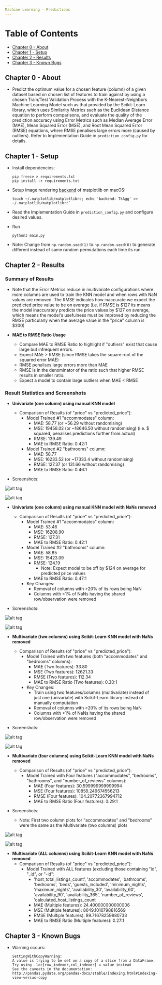 ```yaml
---
Machine Learning - Predictions
---
```


# Table of Contents
  * [Chapter 0 - About](#chapter-0)
  * [Chapter 1 - Setup](#chapter-1)
  * [Chapter 2 - Results](#chapter-2)
  * [Chapter 3 - Known Bugs](#chapter-3)


## Chapter 0 - About <a id="chapter-0"></a>

* Predict the optimum value for a chosen feature (column) of a given dataset based on
chosen list of features to train against by using a chosen Train/Test Validation Process with
the K-Nearest-Neighbors Machine Learning Model such as that provided by the Scikit-Learn library,
which uses Similarity Metrics such as the Euclidean Distance equation to perform comparisons,
and evaluate the quality of the prediction accuracy using Error Metrics such as
Median Average Error (MAE), Mean Squared Error (MSE), and Root Mean Squared Error (RMSE) equations,
where RMSE penalises large errors more (caused by outliers). Refer to Implementation Guide
in `prediction_config.py` for details.

## Chapter 1 - Setup <a id="chapter-1"></a>

* Install dependencies:
    ```
    pip freeze > requirements.txt
    pip install -r requirements.txt
    ```

* Setup image rendering [backend](http://matplotlib.org/faq/usage_faq.html#what-is-a-backend) of matplotlib on macOS:
    ```
    touch ~/.matplotlib/matplotlibrc; echo 'backend: TkAgg' >> ~/.matplotlib/matplotlibrc`
    ```

* Read the Implementation Guide in `prediction_config.py` and configure desired values.

* Run
    ```
    python3 main.py
    ```

* Note: Change from `np.random.seed(1)` to `np.random.seed(0)` to generate different instead of
same random permutations each time its run.

## Chapter 2 - Results <a id="chapter-2"></a>

### Summary of Results

* Note that the Error Metrics reduce in multivariate configurations where more columns
are used to train the KNN model and when rows with NaN values are removed. The
RMSE indicates how inaccurate we expect the predicted price value to be on average
(i.e. if RMSE is $127 its means the model inaccurately predicts the price values by $127 on average,
which means the model's usefulness must be improved by reducing the RMSE particularly when the
average value in the "price" column is $300)

* **MAE to RMSE Ratio Usage**
    * Compare MAE to RMSE Ratio to highlight if "outliers" exist that cause large but infrequent errors.
    * Expect MAE > RMSE (since RMSE takes the square root of the squared error MAE)
    * RMSE penalises large errors more than MAE
    * RMSE is in the denominator of the ratio such that higher RMSE results in smaller ratio.
    * Expect a model to contain large outliers when MAE < RMSE

### Result Statistics and Screenshots

* **Univariate (one column) using manual KNN model**
    * Comparison of Results (of "price" vs "predicted_price"):
        * Model Trained #1 "accommodates" column:
            * MAE: 58.77 (or ~56.29 without randomising)
            * MSE: 19458.02 (or ~18646.50 without randomising) (i.e. $ squared, penalises predictions further from actual)
            * RMSE: 139.49
            * MAE to RMSE Ratio: 0.42:1
        * Model Trained #2 "bathrooms" column:
            * MAE: 58.77
            * MSE: 16233.52 (or ~17333.4 without randomising)
            * RMSE: 127.37 (or 131.66 without randomising)
            * MAE to RMSE Ratio: 0.46:1

* Screenshots:

![alt tag](https://raw.githubusercontent.com/ltfschoen/ML-Predictions/master/screenshots/part1/screenshot_accommodates_feature_univariate.png)

![alt tag](https://raw.githubusercontent.com/ltfschoen/ML-Predictions/master/screenshots/part1/screenshot_bedrooms_feature_univariate.png)

* **Univariate (one column) using manual KNN model with NaNs removed**
    * Comparison of Results (of "price" vs "predicted_price"):
        * Model Trained #1 "accommodates" column:
            * MAE: 53.46
            * MSE: 16208.90
            * RMSE: 127.31
            * MAE to RMSE Ratio: 0.42:1
        * Model Trained #2 "bathrooms" column:
            * MAE: 58.85
            * MSE: 15423.09
            * RMSE: 124.19
                * Note: Expect model to be off by $124 on average for predicted price values
            * MAE to RMSE Ratio: 0.47:1
        * Key Changes:
            * Removal of columns with >20% of its rows being NaN
            * Columns with <1% of NaNs having the shared row/observation were removed

* Screenshots:

![alt tag](https://raw.githubusercontent.com/ltfschoen/ML-Predictions/master/screenshots/part2/screenshot_accommodates_feature_univariate_post_strip_and_normalisation.png)

![alt tag](https://raw.githubusercontent.com/ltfschoen/ML-Predictions/master/screenshots/part2/screenshot_bedrooms_feature_univariate_post_strip_and_normalisation.png)

* **Multivariate (two columns) using Scikit-Learn KNN model with NaNs removed**
    * Comparison of Results (of "price" vs "predicted_price"):
        * Model Trained with two features (both "accommodates" and "bedrooms" columns):
            * MAE (Two features): 33.80
            * MSE (Two features): 12621.33
            * RMSE (Two features): 112.34
            * MAE to RMSE Ratio (Two features): 0.30:1
        * Key Changes:
            * Train using two features/columns (multivariate) instead of just one (univariate)
            with Scikit-Learn library instead of manually computation
            * Removal of columns with >20% of its rows being NaN
            * Columns with <1% of NaNs having the shared row/observation were removed

* Screenshots:

![alt tag](https://raw.githubusercontent.com/ltfschoen/ML-Predictions/master/screenshots/part3/screenshot_accommodates_feature_multivariate_post_strip_and_normalisation.png)

![alt tag](https://raw.githubusercontent.com/ltfschoen/ML-Predictions/master/screenshots/part3/screenshot_bedrooms_feature_multivariate_post_strip_and_normalisation_fix.png)

* **Multivariate (four columns) using Scikit-Learn KNN model with NaNs removed**
    * Comparison of Results (of "price" vs "predicted_price"):
        * Model Trained with Four features ("accommodates", "bedrooms", "bathrooms", and "number_of_reviews" columns):
            * MAE (Four features): 30.599999999999994
            * MSE (Four features): 10859.249674556213
            * RMSE (Four features): 104.20772367994712
            * MAE to RMSE Ratio (Four features): 0.29:1

* Screenshots:
    * Note: First two column plots for "accommodates" and "bedrooms" were the same as the Multivariate (two columns) plots

![alt tag](https://raw.githubusercontent.com/ltfschoen/ML-Predictions/master/screenshots/part3/screenshot_bathrooms_feature_multivariate_post_strip_and_normalisation.png)

![alt tag](https://raw.githubusercontent.com/ltfschoen/ML-Predictions/master/screenshots/part3/screenshot_number_of_reviews_feature_multivariate_post_strip_and_normalisation.png)

* **Multivariate (ALL columns) using Scikit-Learn KNN model with NaNs removed**
    * Comparison of Results (of "price" vs "predicted_price"):
        * Model Trained with ALL features (excluding those containing "id", "_id", or "-id":
            * 'host_total_listings_count', 'accommodates', 'bathrooms', 'bedrooms', 'beds', 'guests_included',
            'minimum_nights', 'maximum_nights', 'availability_30', 'availability_60', 'availability_90',
            'availability_365', 'number_of_reviews', 'calculated_host_listings_count
            * MAE (Multiple features): 24.400000000000006
            * MSE (Multiple features): 8049.1010798816569
            * RMSE (Multiple features): 89.71678259880733
            * MAE to RMSE Ratio (Multiple features): 0.27:1

## Chapter 3 - Known Bugs <a id="chapter-3"></a>

* Warning occurs:
    ```
    SettingWithCopyWarning:
    A value is trying to be set on a copy of a slice from a DataFrame.
    Try using .loc[row_indexer,col_indexer] = value instead
    See the caveats in the documentation: http://pandas.pydata.org/pandas-docs/stable/indexing.html#indexing-view-versus-copy
    ```
